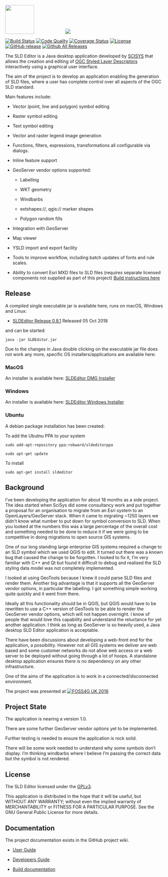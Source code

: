 <img src="https://github.com/robward-scisys/sldeditor/blob/master/doc/img/sldeditor-logo.png" height="92"><a href="http://gis.scisys.co.uk"><img src="http://www.scisys.co.uk/storage/template/img/logo-scisys.jpg" hspace="100"></a>

[![Build Status](https://img.shields.io/travis/robward-scisys/sldeditor/master.svg)](https://travis-ci.org/robward-scisys/sldeditor)
[![Code Quality](https://sonarcloud.io/api/project_badges/measure?project=robward-scisys_sldeditor&metric=alert_status)](https://sonarcloud.io/dashboard?id=robward-scisys_sldeditor)
[![Coverage Status](https://img.shields.io/coveralls/robward-scisys/sldeditor/master.svg)](https://coveralls.io/github/robward-scisys/sldeditor?branch=master)
[![License](https://img.shields.io/github/license/robward-scisys/sldeditor.svg)](https://github.com/robward-scisys/sldeditor/blob/master/LICENSE)
[![GitHub release](https://img.shields.io/github/release/robward-scisys/sldeditor.svg)](https://github.com/robward-scisys/sldeditor/releases/download/v0.8.0/SLDEditor.jar)
[![Github All Releases](https://img.shields.io/github/downloads/robward-scisys/sldeditor/total.svg)](https://github.com/robward-scisys/sldeditor/releases/download/v0.8.0/SLDEditor.jar)

The SLD Editor is a Java desktop application developed by [SCISYS](http://gis.scisys.co.uk) that allows the creation and editing of [OGC Styled Layer Descriptors](http://www.opengeospatial.org/standards/sld) interactively using a graphical user interface.<p>

The aim of the project is to develop an application enabling the generation of SLD files, where a user has complete control over all aspects of the OGC SLD standard.<p>
<p>

Main features include:

* Vector (point, line and polygon) symbol editing

* Raster symbol editing

* Text symbol editing

* Vector and raster legend image generation

* Functions, filters, expressions, transformations all configurable via dialogs.

* Inline feature support

* GeoServer vendor options supported:

  * Labelling

  * WKT geometry

  * Windbarbs

  * extshapes://, qgis:// marker shapes

  * Polygon random fills

* Integration with GeoServer

* Map viewer

* YSLD import and export facility

* Tools to improve workflow, including batch updates of fonts and rule scales.

* Ability to convert Esri MXD files to SLD files (requires separate licensed components not supplied as part of this project) [Build instructions here](https://github.com/robward-scisys/sldeditor/wiki/generatesld)

## Release

A compiled single executable jar is available here, runs on macOS, Windows and Linux:

* [SLDEditor Release 0.8.1](https://github.com/robward-scisys/sldeditor/releases/download/v0.8.1/SLDEditor.jar) Released 05 Oct 2018

and can be started:

    java -jar SLDEditor.jar

Due to the changes in Java double clicking on the executable jar file does not work any more, specific OS installers/applications are available here:

### MacOS

An installer is available here: [SLDEditor DMG Installer](https://github.com/robward-scisys/sldeditor/releases/download/0.8.1/SLDEditor-Installer.dmg)

### Windows

An installer is available here: [SLDEditor Windows Installer](https://github.com/robward-scisys/sldeditor/releases/download/0.8.1/SLDEditor_installer.exe)

### Ubuntu

A debian package installation has been created:

To add the Ubutnu PPA to your system

    sudo add-apt-repository ppa:robward/sldeditorppa

    sudo apt-get update


To install

    sudo apt-get install sldeditor


## Background

I’ve been developing the application for about 18 months as a side project. The idea started when SciSys did some consultancy work and put together a proposal for an organisation to migrate from an Esri system to an OpenLayers/GeoServer stack. When it came to migrating ~1250 layers we didn’t know what number to put down for symbol conversion to SLD.  When you looked at the numbers this was a large percentage of the overall cost and something needed to be done to reduce it if we were going to be competitive in doing migrations to open source GIS systems.

One of our long standing large enterprise GIS systems required a change to an SLD symbol which we used QGIS to edit. It turned out there was a known bug that caused the change to be forgotten.  I looked to fix it, I’m very familiar with C++ and Qt but found it difficult to debug and realised the SLD styling data model was not completely implemented.

I looked at using GeoTools because I knew it could parse SLD files and render them. Another big advantage is that it supports all the GeoServer vendor options, in particular the labelling.  I got something simple working quite quickly and it went from there.

Ideally all this functionality should be in QGIS, but QGIS would have to be rewritten to use a C++ version of GeoTools to be able to render the GeoServer vendor options, which will not happen overnight.  I know of people that would love this capability and understand the reluctance for yet another application.  I think as long as GeoServer is so heavily used, a Java desktop SLD Editor application is acceptable.

There have been discussions about developing a web-front end for the application, a possibility. However not all GIS systems we deliver are web based and some customer networks do not allow web access or a web server to be deployed without going through a lot of hoops.  A standalone desktop application ensures there is no dependency on any other infrastructure.

One of the aims of the application is to work in a connected/disconnected environment.

The project was presented at [![FOSS4G UK 2016](http://uk.osgeo.org/foss4guk2016/images/foss4guk_2016_logo.png)](http://uk.osgeo.org/foss4guk2016/)

## Project State

The application is nearing a version 1.0.<p>

There are some further GeoServer vendor options yet to be implemented.

Further testing is needed to ensure the application is rock solid.

There will be some work needed to understand why some symbols don’t display. I’m thinking windbarbs where I believe I’m passing the correct data but the symbol is not rendered.

## License

The SLD Editor licensed under the [GPLv3](http://www.gnu.org/licenses/gpl-3.0.html).

This application is distributed in the hope that it will be useful, but WITHOUT ANY WARRANTY; without even the implied warranty of MERCHANTABILITY or FITNESS FOR A PARTICULAR PURPOSE.  See the GNU General Public License for more details.

## Documentation

The project documentation exists in the GitHub project wiki.

- [User Guide](https://github.com/robward-scisys/sldeditor/wiki/userguide)

- [Developers Guide](https://github.com/robward-scisys/sldeditor/wiki/devguide)

- [Build documentation](https://github.com/robward-scisys/sldeditor/wiki/build)

